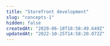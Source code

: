 ```yaml
---
title: "Storefront development"
slug: "concepts-1"
hidden: false
createdAt: "2020-06-18T18:58:49.649Z"
updatedAt: "2022-10-25T14:58:20.072Z"
---
```

